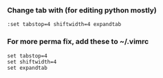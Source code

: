 ### Change tab with (for editing python mostly)
```
:set tabstop=4 shiftwidth=4 expandtab
```

### For more perma fix, add these to ~/.vimrc
```
set tabstop=4
set shiftwidth=4
set expandtab
```
